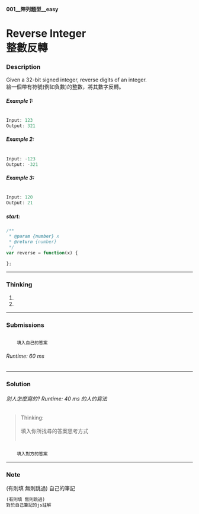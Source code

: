 #### 001__陣列題型__easy
# Reverse Integer <br/>整數反轉

### Description
Given a 32-bit signed integer, reverse digits of an integer.
<br/>
給一個帶有符號(例如負數)的整數，將其數字反轉。
<br/>

##### Example 1:
```js

Input: 123
Output: 321

```
##### Example 2:
```js

Input: -123
Output: -321

```
##### Example 3:
```js

Input: 120
Output: 21

```
##### start:
```js
/**
 * @param {number} x
 * @return {number}
 */
var reverse = function(x) {
    
};

```
* * *
### Thinking
1. 
2. 

* * *
### Submissions
```js
 
    填入自己的答案

```
###### Runtime: 60 ms
* * *
### Solution
###### 別人怎麼寫的? Runtime: 40 ms 的人的寫法
>Thinking:
    <br/><br/>
    填入你所找尋的答案思考方式
    <br/><br/>
```js

    填入對方的答案

```
* * *
### Note
(有則填 無則跳過)
 自己的筆記

```js
(有則填 無則跳過)
對於自己筆記的js註解

```